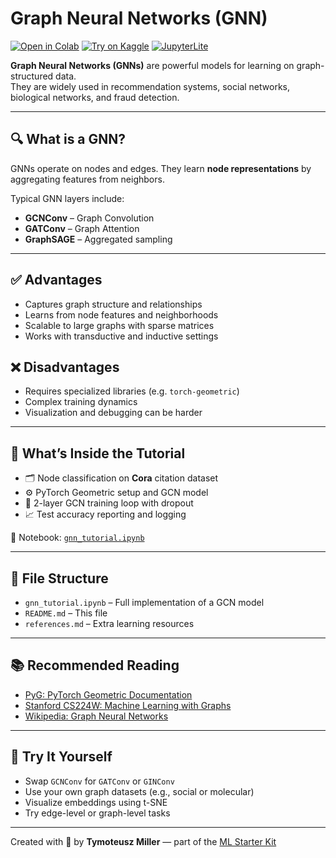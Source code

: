 # Graph Neural Networks (GNN)

[![Open in Colab](https://colab.research.google.com/assets/colab-badge.svg)](https://colab.research.google.com/github/TyMill/ml-starter-kit/blob/main/eng/gnn/gnn_tutorial.ipynb)
[![Try on Kaggle](https://img.shields.io/badge/Open%20in-Kaggle-blue)](https://www.kaggle.com/code)
[![JupyterLite](https://img.shields.io/badge/Try%20it-JupyterLite-orange)](https://jupyterlite.github.io/demo)

**Graph Neural Networks (GNNs)** are powerful models for learning on graph-structured data.  
They are widely used in recommendation systems, social networks, biological networks, and fraud detection.

---

## 🔍 What is a GNN?

GNNs operate on nodes and edges. They learn **node representations** by aggregating features from neighbors.

Typical GNN layers include:
- **GCNConv** – Graph Convolution
- **GATConv** – Graph Attention
- **GraphSAGE** – Aggregated sampling

---

## ✅ Advantages

- Captures graph structure and relationships  
- Learns from node features and neighborhoods  
- Scalable to large graphs with sparse matrices  
- Works with transductive and inductive settings

## ❌ Disadvantages

- Requires specialized libraries (e.g. `torch-geometric`)  
- Complex training dynamics  
- Visualization and debugging can be harder

---

## 🧪 What’s Inside the Tutorial

- 🗂️ Node classification on **Cora** citation dataset  
- ⚙️ PyTorch Geometric setup and GCN model  
- 🔁 2-layer GCN training loop with dropout  
- 📈 Test accuracy reporting and logging

📘 Notebook: [`gnn_tutorial.ipynb`](./gnn_tutorial.ipynb)

---

## 📂 File Structure

- `gnn_tutorial.ipynb` – Full implementation of a GCN model  
- `README.md` – This file  
- `references.md` – Extra learning resources

---

## 📚 Recommended Reading

- [PyG: PyTorch Geometric Documentation](https://pytorch-geometric.readthedocs.io/en/latest/)
- [Stanford CS224W: Machine Learning with Graphs](http://web.stanford.edu/class/cs224w/)
- [Wikipedia: Graph Neural Networks](https://en.wikipedia.org/wiki/Graph_neural_network)

---

## 🚀 Try It Yourself

- Swap `GCNConv` for `GATConv` or `GINConv`  
- Use your own graph datasets (e.g., social or molecular)  
- Visualize embeddings using t-SNE  
- Try edge-level or graph-level tasks

---

Created with 🧠 by **Tymoteusz Miller** — part of the [ML Starter Kit](https://github.com/TyMill/ml-starter-kit)
